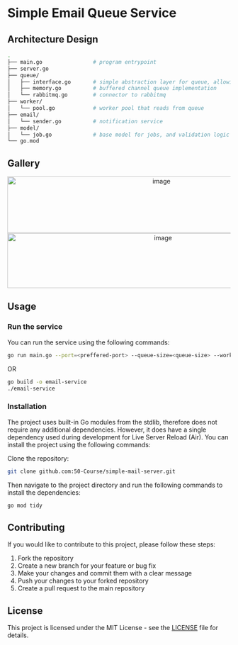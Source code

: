 # Simple Email Queue Service

## Architecture Design

```sh
.
├── main.go                # program entrypoint
├── server.go
├── queue/
│   ├── interface.go       # simple abstraction layer for queue, allowing reuse across our layers  (in-memory, RabbitMQ)
│   ├── memory.go          # buffered channel queue implementation
│   └── rabbitmq.go        # connector to rabbitmq
├── worker/
│   └── pool.go            # worker pool that reads from queue
├── email/
│   └── sender.go          # notification service
├── model/
│   └── job.go             # base model for jobs, and validation logic
└── go.mod

```

## Gallery

<p align="center">
  <img width="680" height="128" alt="image" src="https://github.com/user-attachments/assets/3eb5421f-1d8d-4162-a7d3-a0a5446474ed" />
  <img width="687" height="124" alt="image" src="https://github.com/user-attachments/assets/21bd1ca6-908f-4440-969d-0224b51169c9" />

</p>


## Usage

### Run the service

You can run the service using the following commands:

```sh
go run main.go --port=<preffered-port> --queue-size=<queue-size> --workers=<workers>
```

OR

```sh
go build -o email-service
./email-service
```

### Installation

The project uses built-in Go modules from the stdlib, therefore does not require any additional dependencies.
However, it does have a single dependency used during development for Live Server Reload (Air).
You can install the project using the following commands:

Clone the repository:

```sh
git clone github.com:50-Course/simple-mail-server.git
```

Then navigate to the project directory and run the following commands to install the dependencies:

```sh
go mod tidy
```

## Contributing

If you would like to contribute to this project, please follow these steps:

1. Fork the repository
2. Create a new branch for your feature or bug fix
3. Make your changes and commit them with a clear message
4. Push your changes to your forked repository
5. Create a pull request to the main repository

## License

This project is licensed under the MIT License - see the [LICENSE](LICENSE) file for details.
